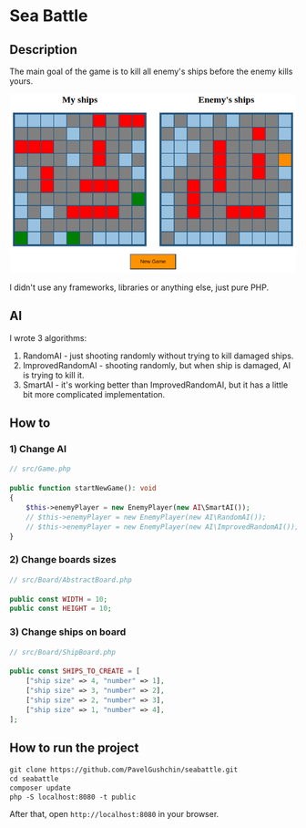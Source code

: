 # Sea Battle

## Description
The main goal of the game is to kill all enemy's ships before the enemy kills yours.

![Screenshot from the game](public/img/screenshot.png)

I didn't use any frameworks, libraries or anything else, just pure PHP.

## AI
I wrote 3 algorithms:
1) RandomAI - just shooting randomly without trying to kill damaged ships.
2) ImprovedRandomAI - shooting randomly, but when ship is damaged, AI is trying to kill it.
3) SmartAI - it's working better than ImprovedRandomAI, but it has a little bit more complicated implementation.

## How to

### 1) Change AI
```php
// src/Game.php

public function startNewGame(): void
{
    $this->enemyPlayer = new EnemyPlayer(new AI\SmartAI());
    // $this->enemyPlayer = new EnemyPlayer(new AI\RandomAI());
    // $this->enemyPlayer = new EnemyPlayer(new AI\ImprovedRandomAI());
}
```

### 2) Change boards sizes
```php
// src/Board/AbstractBoard.php

public const WIDTH = 10;
public const HEIGHT = 10;

```

### 3) Change ships on board
```php
// src/Board/ShipBoard.php

public const SHIPS_TO_CREATE = [
    ["ship size" => 4, "number" => 1],
    ["ship size" => 3, "number" => 2],
    ["ship size" => 2, "number" => 3],
    ["ship size" => 1, "number" => 4],
];
```

## How to run the project

```shell
git clone https://github.com/PavelGushchin/seabattle.git
cd seabattle
composer update
php -S localhost:8080 -t public
```
After that, open `http://localhost:8080` in your browser. 
